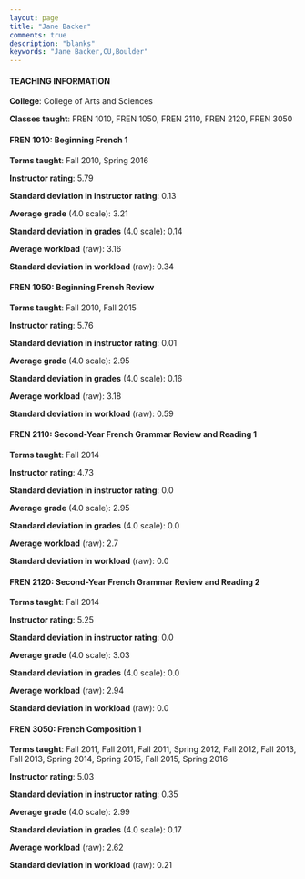 ```yaml
---
layout: page
title: "Jane Backer" 
comments: true
description: "blanks"
keywords: "Jane Backer,CU,Boulder"
---
```

<head>
<script src="https://ajax.googleapis.com/ajax/libs/jquery/2.1.3/jquery.min.js"></script>
<script src="https://dl.dropboxusercontent.com/s/pc42nxpaw1ea4o9/highcharts.js?dl=0"></script>
<!-- <script src="../assets/js/highcharts.js"></script> -->
<style type="text/css">@font-face {
	font-family: "Bebas Neue";
	src: url(https://www.filehosting.org/file/details/544349/BebasNeue Regular.otf) format("opentype");
	}
	h1.Bebas { 
		font-family: "Bebas Neue", Verdana, Tahoma;
	}
</style>
</head>
	   
#### TEACHING INFORMATION

**College**: College of Arts and Sciences

**Classes taught**: FREN 1010, FREN 1050, FREN 2110, FREN 2120, FREN 3050

#### FREN 1010: Beginning French 1

**Terms taught**: Fall 2010, Spring 2016

**Instructor rating**: 5.79

**Standard deviation in instructor rating**: 0.13

**Average grade** (4.0 scale): 3.21

**Standard deviation in grades** (4.0 scale): 0.14

**Average workload** (raw): 3.16

**Standard deviation in workload** (raw): 0.34

#### FREN 1050: Beginning French Review

**Terms taught**: Fall 2010, Fall 2015

**Instructor rating**: 5.76

**Standard deviation in instructor rating**: 0.01

**Average grade** (4.0 scale): 2.95

**Standard deviation in grades** (4.0 scale): 0.16

**Average workload** (raw): 3.18

**Standard deviation in workload** (raw): 0.59

#### FREN 2110: Second-Year French Grammar Review and Reading 1

**Terms taught**: Fall 2014

**Instructor rating**: 4.73

**Standard deviation in instructor rating**: 0.0

**Average grade** (4.0 scale): 2.95

**Standard deviation in grades** (4.0 scale): 0.0

**Average workload** (raw): 2.7

**Standard deviation in workload** (raw): 0.0

#### FREN 2120: Second-Year French Grammar Review and Reading 2

**Terms taught**: Fall 2014

**Instructor rating**: 5.25

**Standard deviation in instructor rating**: 0.0

**Average grade** (4.0 scale): 3.03

**Standard deviation in grades** (4.0 scale): 0.0

**Average workload** (raw): 2.94

**Standard deviation in workload** (raw): 0.0

#### FREN 3050: French Composition 1

**Terms taught**: Fall 2011, Fall 2011, Fall 2011, Spring 2012, Fall 2012, Fall 2013, Fall 2013, Spring 2014, Spring 2015, Fall 2015, Spring 2016

**Instructor rating**: 5.03

**Standard deviation in instructor rating**: 0.35

**Average grade** (4.0 scale): 2.99

**Standard deviation in grades** (4.0 scale): 0.17

**Average workload** (raw): 2.62

**Standard deviation in workload** (raw): 0.21

